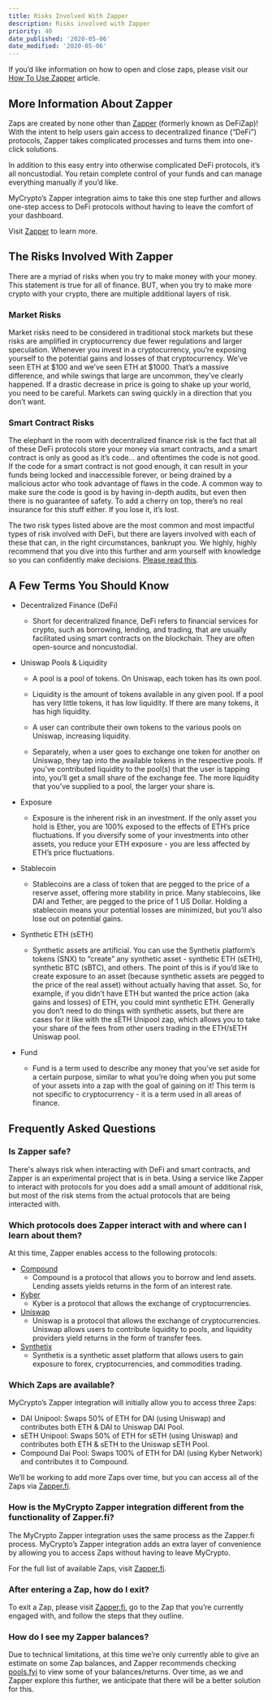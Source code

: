 ```yaml
---
title: Risks Involved With Zapper
description: Risks involved with Zapper
priority: 40
date_published: '2020-05-06'
date_modified: '2020-05-06'
---
```


If you’d like information on how to open and close zaps, please visit our [How To Use Zapper](/how-to/defi/how-to-use-zapper) article.

## More Information About Zapper

Zaps are created by none other than [Zapper](https://zapper.fi) (formerly known as DeFiZap)! With the intent to help users gain access to decentralized finance (“DeFi”) protocols, Zapper takes complicated processes and turns them into one-click solutions.

In addition to this easy entry into otherwise complicated DeFi protocols, it’s all noncustodial. You retain complete control of your funds and can manage everything manually if you’d like.

MyCrypto’s Zapper integration aims to take this one step further and allows one-step access to DeFi protocols without having to leave the comfort of your dashboard.

Visit [Zapper](https://zapper.fi) to learn more.

## The Risks Involved With Zapper

There are a myriad of risks when you try to make money with your money. This statement is true for all of finance. BUT, when you try to make more crypto with your crypto, there are multiple additional layers of risk.

### Market Risks

Market risks need to be considered in traditional stock markets but these risks are amplified in cryptocurrency due fewer regulations and larger speculation. Whenever you invest in a cryptocurrency, you’re exposing yourself to the potential gains and losses of that cryptocurrency. We’ve seen ETH at $100 and we’ve seen ETH at $1000. That’s a massive difference, and while swings that large are uncommon, they’ve clearly happened. If a drastic decrease in price is going to shake up your world, you need to be careful. Markets can swing quickly in a direction that you don’t want.

### Smart Contract Risks

The elephant in the room with decentralized finance risk is the fact that all of these DeFi protocols store your money via smart contracts, and a smart contract is only as good as it’s code… and oftentimes the code is not good. If the code for a smart contract is not good enough, it can result in your funds being locked and inaccessible forever, or being drained by a malicious actor who took advantage of flaws in the code. A common way to make sure the code is good is by having in-depth audits, but even then there is no guarantee of safety. To add a cherry on top, there’s no real insurance for this stuff either. If you lose it, it’s lost.

The two risk types listed above are the most common and most impactful types of risk involved with DeFi, but there are layers involved with each of these that can, in the right circumstances, bankrupt you. We highly, highly recommend that you dive into this further and arm yourself with knowledge so you can confidently make decisions. [Please read this](https://medium.com/mycrypto/risky-business-defi-and-ethereums-coming-of-age-story-4d99465ad102).

## A Few Terms You Should Know

* Decentralized Finance (DeFi)
  * Short for decentralized finance, DeFi refers to financial services for crypto, such as borrowing, lending, and trading, that are usually facilitated using smart contracts on the blockchain. They are often open-source and noncustodial.

* Uniswap Pools & Liquidity
  * A pool is a pool of tokens. On Uniswap, each token has its own pool.

  * Liquidity is the amount of tokens available in any given pool. If a pool has very little tokens, it has low liquidity. If there are many tokens, it has high liquidity.

  * A user can contribute their own tokens to the various pools on Uniswap, increasing liquidity.

  * Separately, when a user goes to exchange one token for another on Uniswap, they tap into the available tokens in the respective pools. If you’ve contributed liquidity to the pool(s) that the user is tapping into, you’ll get a small share of the exchange fee. The more liquidity that you’ve supplied to a pool, the larger your share is.

* Exposure
  * Exposure is the inherent risk in an investment. If the only asset you hold is Ether, you are 100% exposed to the effects of ETH’s price fluctuations. If you diversify some of your investments into other assets, you reduce your ETH exposure - you are less affected by ETH’s price fluctuations.

* Stablecoin
  * Stablecoins are a class of token that are pegged to the price of a reserve asset, offering more stability in price. Many stablecoins, like DAI and Tether, are pegged to the price of 1 US Dollar. Holding a stablecoin means your potential losses are minimized, but you’ll also lose out on potential gains.

* Synthetic ETH (sETH)
  * Synthetic assets are artificial. You can use the Synthetix platform’s tokens (SNX) to “create” any synthetic asset - synthetic ETH (sETH), synthetic BTC (sBTC), and others. The point of this is if you’d like to create exposure to an asset (because synthetic assets are pegged to the price of the real asset) without actually having that asset. So, for example, if you didn’t have ETH but wanted the price action (aka gains and losses) of ETH, you could mint synthetic ETH. Generally you don’t need to do things with synthetic assets, but there are cases for it like with the sETH Unipool zap, which allows you to take your share of the fees from other users trading in the ETH/sETH Uniswap pool.

* Fund
  * Fund is a term used to describe any money that you’ve set aside for a certain purpose, similar to what you’re doing when you put some of your assets into a zap with the goal of gaining on it! This term is not specific to cryptocurrency - it is a term used in all areas of finance.

## Frequently Asked Questions

### Is Zapper safe?

There's always risk when interacting with DeFi and smart contracts, and Zapper is an experimental project that is in beta. Using a service like Zapper to interact with protocols for you does add a small amount of additional risk, but most of the risk stems from the actual protocols that are being interacted with.

### Which protocols does Zapper interact with and where can I learn about them?

At this time, Zapper enables access to the following protocols:

* [Compound](http://compound.finance)
  * Compound is a protocol that allows you to borrow and lend assets. Lending assets yields returns in the form of an interest rate.
* [Kyber](http://kyber.network)
  * Kyber is a protocol that allows the exchange of cryptocurrencies.
* [Uniswap](http://uniswap.io)
  * Uniswap is a protocol that allows the exchange of cryptocurrencies. Uniswap allows users to contribute liquidity to pools, and liquidity providers yield returns in the form of transfer fees.
* [Synthetix](https://synthetix.exchange/)
  * Synthetix is a synthetic asset platform that allows users to gain exposure to forex, cryptocurrencies, and commodities trading.

### Which Zaps are available?

MyCrypto’s Zapper integration will initially allow you to access three Zaps:

* DAI Unipool: Swaps 50% of ETH for DAI (using Uniswap) and contributes both ETH & DAI to Uniswap DAI Pool.
* sETH Unipool: Swaps 50% of ETH for sETH (using Uniswap) and contributes both ETH & sETH to the Uniswap sETH Pool.
* Compound Dai Pool: Swaps 100% of ETH for DAI (using Kyber Network) and contributes it to Compound.

We’ll be working to add more Zaps over time, but you can access all of the Zaps via [Zapper.fi](https://www.zapper.fi/).

### How is the MyCrypto Zapper integration different from the functionality of Zapper.fi?

The MyCrypto Zapper integration uses the same process as the Zapper.fi process. MyCrypto’s Zapper integration adds an extra layer of convenience by allowing you to access Zaps without having to leave MyCrypto.

For the full list of available Zaps, visit [Zapper.fi](https://www.zapper.fi/).

### After entering a Zap, how do I exit?

To exit a Zap, please visit [Zapper.fi](https://www.zapper.fi/), go to the Zap that you’re currently engaged with, and follow the steps that they outline.

### How do I see my Zapper balances?

Due to technical limitations, at this time we’re only currently able to give an estimate on some Zap balances, and Zapper recommends checking [pools.fyi](https://pools.fyi/) to view some of your balances/returns. Over time, as we and Zapper explore this further, we anticipate that there will be a better solution for this.
